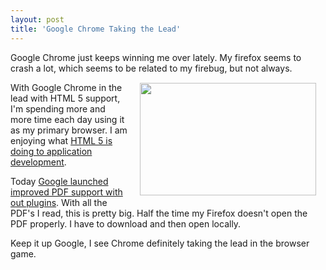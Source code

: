 ```yaml
---
layout: post
title: 'Google Chrome Taking the Lead'
---
```

Google Chrome just keeps winning me over lately. My firefox seems to crash a lot, which seems to be related to my firebug, but not always. <img class="alignnone" style="padding: 15px;" title="Google Chrome" src="http://kinlane-productions.s3.amazonaws.com/google-chrome-logo.jpg" alt="" width="282" height="180" align="right" /><p></p>
With Google Chrome in the lead with HTML 5 support, I'm spending more and more time each day using it as my primary browser. I am enjoying what <a href="http://www.kinlane.com/category/html-5/">HTML 5 is doing to application development</a>.<p></p>
Today <a href="http://blog.chromium.org/2010/06/bringing-improved-pdf-support-to-google.html">Google launched improved PDF support with out plugins</a>. With all the PDF's I read, this is pretty big. Half the time my Firefox doesn't open the PDF properly. I have to download and then open locally.<p></p>
Keep it up Google, I see Chrome definitely taking the lead in the browser game.